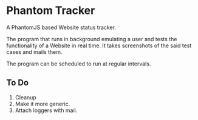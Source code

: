 # Phantom Tracker

A PhantomJS based Website status tracker.

The program that runs in background emulating a user and tests the functionality of a Website in real time. It takes screenshots of the said test cases and mails them.

The program can be scheduled to run at regular intervals.

## To Do
1. Cleanup
2. Make it more generic.
3. Attach loggers with mail.
